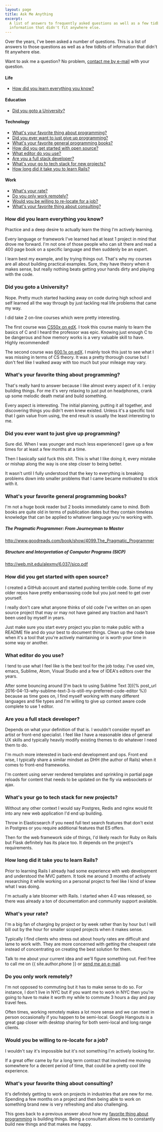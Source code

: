 ```yaml
---
layout: page
title: Ask Me Anything
excerpt:
  A list of answers to frequently asked questions as well as a few tidbits of
  information that didn't fit anywhere else.
---
```


Over the years, I've been asked a number of questions. This is a list of answers
to those questions as well as a few tidbits of information that didn't fit anywhere
else.

Want to ask me a question? No problem,
<a href="mailto:{{ site.author.email }}">contact me by e-mail</a> with your question.

#### Life
- <a href="#how-did-you-learn-everything-you-know">How did you learn everything you know?</a>

#### Education
- <a href="#did-you-goto-a-university">Did you goto a University?</a>

#### Technology
- <a href="#whats-your-favorite-thing-about-programming">What's your favorite thing about programming?</a>
- <a href="#did-you-ever-want-to-just-give-up-programming">Did you ever want to just give up programming?</a>
- <a href="#whats-your-favorite-general-programming-books">What's your favorite general programming books?</a>
- <a href="#how-did-you-get-started-with-open-source">How did you get started with open source?</a>
- <a href="#what-editor-do-you-use">What editor do you use?</a>
- <a href="#are-you-a-full-stack-developer">Are you a full stack developer?</a>
- <a href="#whats-your-go-to-tech-stack-for-new-projects">What's your go to tech stack for new projects?</a>
- <a href="#how-long-did-it-take-you-to-learn-rails">How long did it take you to learn Rails?</a>

#### Work
- <a href="#whats-your-rate">What's your rate?</a>
- <a href="#do-you-only-work-remotely">Do you only work remotely?</a>
- <a href="#would-you-be-willing-to-re-locate-for-a-job">Would you be willing to re-locate for a job?</a>
- <a href="#whats-your-favorite-thing-about-consulting">What's your favorite thing about consulting?</a>

### How did you learn everything you know?
Practice and a deep desire to actually learn the thing I'm actively learning.

Every language or framework I've learned had at least 1 project in mind that
drove me forward. I'm not one of those people who can sit there and read a 400
page book on a specific language and then suddenly be an expert.

I learn best my example, and by trying things out. That's why my courses are all
about building practical examples. Sure, they have theory when it makes sense,
but really nothing beats getting your hands dirty and playing with the code.

### Did you goto a University?
Nope. Pretty much started hacking away on code during high school and self learned
all the way through by just tackling real life problems that came my way.

I did take 2 on-line courses which were pretty interesting.

The first course was
<a target="_blank" href="https://www.edx.org/course/introduction-computer-science-harvardx-cs50x">
CS50x on edX</a>. I took this course mainly to learn the basics of C and I heard the
professor was epic. Knowing just enough C to be dangerous and how memory
works is a very valuable skill to have. Highly recommended!

The second course was
<a target="_blank" href="https://www.edx.org/course/introduction-computer-science-mitx-6-00-1x-6">
600.1x on edX</a>. I mainly took this just to see what I was missing in terms of
CS theory. It was a pretty thorough course but I don't feel like I walked away
with too much but your mileage may vary.

### What's your favorite thing about programming?
That's really hard to answer because I like almost every aspect of it. I enjoy
building things. For me it's very relaxing to just put on headphones, crank up
some melodic death metal and build something.

Every aspect is interesting. The initial planning, putting it all together, and
discovering things you didn't even knew existed. Unless it's a specific tool that
I gain value from using, the end result is usually the least interesting to me.

### Did you ever want to just give up programming?
Sure did. When I was younger and much less experienced I gave up a few times for
at least a few months at a time.

Then I basically said fuck this shit. This is what I like doing it, every mistake
or mishap along the way is one step closer to being better.

It wasn't until I fully understood that the key to everything is breaking problems
down into smaller problems that I came became motivated to stick with it.

### What's your favorite general programming books?
I'm not a huge book reader but 2 books immediately came to mind. Both books are
quite old in terms of publication dates but they contain timeless knowledge that
can be applied to whatever language you're working with.

##### The Pragmatic Programmer: From Journeyman to Master
<a target="_blank" href="http://www.goodreads.com/book/show/4099.The_Pragmatic_Programmer">http://www.goodreads.com/book/show/4099.The_Pragmatic_Programmer</a>

##### Structure and Interpretation of Computer Programs (SICP)
<a target="_blank" href="http://web.mit.edu/alexmv/6.037/sicp.pdf">http://web.mit.edu/alexmv/6.037/sicp.pdf</a>

### How did you get started with open source?
I created a GitHub account and started pushing terrible code. Some of my older
repos have pretty embarrassing code but you just need to get over yourself.

I really don't care what anyone thinks of old code I've written on an open source
project that may or may not have gained any traction and hasn't been used by
myself in years.

Just make sure you start every project you plan to make public with a README
file and do your best to document things. Clean up the code base when it's a tool
that you're actively maintaining or is worth your time in some way or another.

### What editor do you use?
I tend to use what I feel like is the best tool for the job today. I've used
vim, emacs, Sublime, Atom, Visual Studio and a few of IDEA's editors over the years.

After some bouncing around 
[I'm back to using Sublime Text 3]({% post_url 2016-04-13-why-sublime-text-3-is-still-my-preferred-code-editor %})
because as time goes on, I find myself working with many different languages
and file types and I'm willing to give up context aware code complete to use
1 editor.

### Are you a full stack developer?
Depends on what your definition of that is. I wouldn't consider myself an artist
or front-end specialist. I feel like I have a reasonable idea of general UX skills
and typically heavily modify existing themes to do whatever I need them to do.

I'm much more interested in back-end development and ops. Front end wise, I
typically share a similar mindset as DHH (the author of Rails) when it comes to
front-end frameworks.

I'm content using server rendered templates and sprinkling in partial page reloads
for content that needs to be updated on the fly via websockets or ajax.

### What's your go to tech stack for new projects?
Without any other context I would say Postgres, Redis and nginx would fit into
any new web application I'd end up building.

Throw in Elasticsearch if you need full text search features that don't exist in
Postgres or you require additional features that ES offers.

Then for the web framework side of things, I'd likely reach for Ruby on Rails but
Flask definitely has its place too. It depends on the project's requirements.

### How long did it take you to learn Rails?
Prior to learning Rails I already had some experience with web development and
understood the MVC pattern. It took me around 3 months of actively researching it
while working on a personal project to feel like I kind of knew what I was doing.

I'm actually a late bloomer with Rails. I started when 4.0 was released, so there
was already a ton of documentation and community support available.

### What's your rate?
I'm a big fan of charging by project or by week rather than by hour but I will
bill out by the hour for smaller scoped projects when it makes sense.

Typically I find clients who stress out about hourly rates are difficult and lame
to work with. They are more concerned with getting the cheapest rate instead of
concentrating on creating the best solution for them.

Talk to me about your current idea and we'll figure something out. Feel free to
call me on {{ site.author.phone }} or
<a href="mailto:{{ site.author.email }}">send me an e-mail</a>.

### Do you only work remotely?
I'm not opposed to commuting but it has to make sense to do so. For instance, I
don't live in NYC but if you want me to work in NYC then you're going to have to
make it worth my while to commute 3 hours a day and pay travel fees.

Often times, working remotely makes a lot more sense and we can meet in person
occasionally if you happen to be semi-local. Google Hangouts is a great gap
closer with desktop sharing for both semi-local and long range clients.

### Would you be willing to re-locate for a job?
I wouldn't say it's impossible but it's not something I'm actively looking for.

If a great offer came by for a long term contract that involved me moving somewhere
for a decent period of time, that could be a pretty cool life experience.

### What's your favorite thing about consulting?
It's definitely getting to work on projects in industries that are new for me.
Spending a few months on a project and then being able to work on something brand
new is very refreshing and also challenging.

This goes back to a previous answer about how my
<a href="#whats-your-favorite-thing-about-programming">favorite thing about
programming</a> is building things. Being a consultant allows me to constantly
build new things and that makes me happy.
